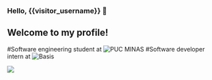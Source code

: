 ### Hello, {{visitor_username}} 👋
## Welcome to my profile!

#Software engineering student at ![PUC MINAS](https://pucminas.br)
#Software developer intern at ![Basis](https://www.basis.com.br)

![](https://komarev.com/ghpvc/?username=pablo-padua&style=plastic&label=STALKERS:)
<!--
**pablo-padua/pablo-padua** is a ✨ _special_ ✨ repository because its `README.md` (this file) appears on your GitHub profile.

Here are some ideas to get you started:

- 🔭 I’m currently working on ...
- 🌱 I’m currently learning ...
- 👯 I’m looking to collaborate on ...
- 🤔 I’m looking for help with ...
- 💬 Ask me about ...
- 📫 How to reach me: ...
- 😄 Pronouns: ...
- ⚡ Fun fact: ...
-->
